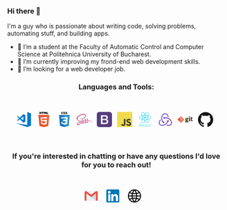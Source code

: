 ### Hi there 👋

I'm a guy who is passionate about writing code, solving problems, automating stuff, and building apps.

- 🔭 I’m a student at the Faculty of Automatic Control and Computer Science at Politehnica University of Bucharest.
- 🌱 I’m currently improving my frond-end web development skills.
- 🏢 I’m looking for a web developer job.

<h3 align="center"> Languages and Tools: </h3>
<br />
<p align="center">
<img  alt="Visual Studio Code" width="35px" src="https://raw.githubusercontent.com/github/explore/80688e429a7d4ef2fca1e82350fe8e3517d3494d/topics/visual-studio-code/visual-studio-code.png" /> &nbsp;
<img alt="HTML5" width="35px" src="https://raw.githubusercontent.com/github/explore/80688e429a7d4ef2fca1e82350fe8e3517d3494d/topics/html/html.png" /> &nbsp;
<img alt="CSS3" width="35px" src="https://raw.githubusercontent.com/github/explore/80688e429a7d4ef2fca1e82350fe8e3517d3494d/topics/css/css.png" /> &nbsp;
<img alt="Sass" width="35px" src="https://raw.githubusercontent.com/github/explore/80688e429a7d4ef2fca1e82350fe8e3517d3494d/topics/sass/sass.png" /> &nbsp;
<img  alt="Bootstrap" width="35px" src="https://raw.githubusercontent.com/github/explore/80688e429a7d4ef2fca1e82350fe8e3517d3494d/topics/bootstrap/bootstrap.png" /> &nbsp;
<img  alt="JavaScript" width="35px" src="https://raw.githubusercontent.com/github/explore/80688e429a7d4ef2fca1e82350fe8e3517d3494d/topics/javascript/javascript.png" /> &nbsp;
<img  alt="React" width="35" src="https://raw.githubusercontent.com/devicons/devicon/master/icons/react/react-original-wordmark.svg" /> &nbsp;
<img alt="Redux" width="35" src="https://github.com/chandan-reddy-k/chandan-reddy-k/blob/master/assets/redux.png" /> &nbsp;
<img  alt="Git" width="35px" src="https://raw.githubusercontent.com/github/explore/80688e429a7d4ef2fca1e82350fe8e3517d3494d/topics/git/git.png" /> &nbsp;
<img alt="GitHub" width="35px" src="https://raw.githubusercontent.com/github/explore/78df643247d429f6cc873026c0622819ad797942/topics/github/github.png" /> &nbsp;
</p>

<br />

<h3 align="center">
  If you're interested in chatting or have any questions I'd love for you to reach out!
</h3>
<br/>
<p align="center">
  <a href="mailto:anisia.andrei.88@gmail.com"><img src="https://github.com/chandan-reddy-k/chandan-reddy-k/blob/master/assets/gmail.svg" width="30px" alt="mail"></a> &nbsp; &nbsp;
  <a href="https://www.linkedin.com/in/andrei-anisia-129874210/"><img src="https://github.com/chandan-reddy-k/chandan-reddy-k/blob/master/assets/linkedin.svg" width="30px" alt="LinkedIn"></a> &nbsp; &nbsp;
  <a href="https://portofolio-aa.netlify.app/"><img src="https://github.com/chandan-reddy-k/chandan-reddy-k/blob/master/assets/site.svg" width="30px" alt="site"></a> &nbsp; &nbsp;
</p>

